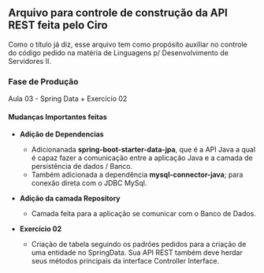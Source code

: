 ## Arquivo para controle de construção da API REST feita pelo Ciro
Como o título já diz, esse arquivo tem como propósito auxiliar no controle do
código pedido na matéria de Linguagens p/ Desenvolvimento de Servidores II.

### Fase de Produção
Aula 03 - Spring Data + Exercício 02

#### Mudanças Importantes feitas

- **Adição de Dependencias**
    - Adicionanada **spring-boot-starter-data-jpa**, que é a API Java a qual é capaz
    fazer a comunicação entre a aplicação Java e a camada de persistência de dados / Banco.
    - Também adicionada a dependência **mysql-connector-java**; para conexão direta com o JDBC
    MySql.
      

- **Adição da camada Repository**
    - Camada feita para a aplicação se comunicar com o Banco de Dados.

- **Exercício 02** 
    - Criação de tabela seguindo os padrões pedidos para a criação de uma entidade
    no SpringData. Sua API REST também deve herdar seus métodos principais da interface 
    Controller Interface.